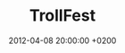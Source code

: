 ---
layout: post
title:  "TrollFest"
date:   2012-04-08 20:00:00 +0200
categories: concert
location: L'Aeronef, Lille
image: 
playlist: 111577883/playlist/4gDrwJTzLlAXp2CSZ4gWXC/dark
---